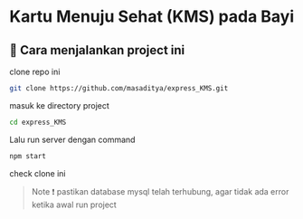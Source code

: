 # Kartu Menuju Sehat (KMS) pada Bayi

## :book: Cara menjalankan project ini

clone repo ini

```bash
git clone https://github.com/masaditya/express_KMS.git
```

masuk ke directory project

```bash
cd express_KMS
```

Lalu run server dengan command

```bash
npm start
```

check clone ini

> Note :exclamation: pastikan database mysql telah terhubung, agar tidak ada error ketika awal run project

